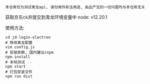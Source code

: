 `本仓库仅为测试青龙api, 请勿用作非法用途, 由此产生的一切问题均与本仓库无关`

获取京东ck并提交到青龙环境变量中
node: v12.20.1

使用方法:
```shell script
cd jd-login-electron
# 修改青龙配置
vim config.js
# 安装依赖, 国内建议cnpm
npm install
# 本地测试
npm start
# 打包安装文件
npm run dist
```
